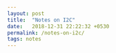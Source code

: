 ```yaml
---
layout: post
title:  "Notes on I2C"
date:   2018-12-31 22:22:32 +0530
permalink: /notes-on-i2c/
tags: notes
---
```


